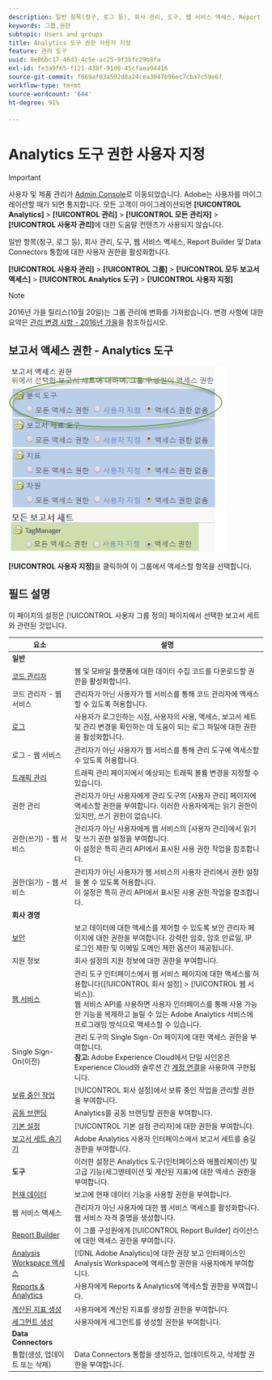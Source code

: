 ```yaml
---
description: 일반 항목(청구, 로그 등), 회사 관리, 도구, 웹 서비스 액세스, Report Builder 및 Data Connectors 통합에 대한 사용자 권한을 활성화합니다.
keywords: 그룹,권한
subtopic: Users and groups
title: Analytics 도구 권한 사용자 지정
feature: 관리 도구
uuid: 8e86bc17-46d3-4c5e-ac25-9f3bfc29b8fa
exl-id: fe3a9f65-f121-438f-91d0-45cfaea94416
source-git-commit: f669af03a502d8a24cea3047b96ec7cba7c59e6f
workflow-type: tm+mt
source-wordcount: '644'
ht-degree: 91%

---
```


# Analytics 도구 권한 사용자 지정

>[!IMPORTANT]
>
>사용자 및 제품 관리가 [Admin Console](https://helpx.adobe.com/kr/enterprise/using/admin-console.html)로 이동되었습니다. Adobe는 사용자를 마이그레이션할 때가 되면 통지합니다. 모든 고객이 마이그레이션되면 **[!UICONTROL Analytics]** > **[!UICONTROL 관리]** > **[!UICONTROL 모든 관리자]** > **[!UICONTROL 사용자 관리]**&#x200B;에 대한 도움말 컨텐츠가 사용되지 않습니다.

일반 항목(청구, 로그 등), 회사 관리, 도구, 웹 서비스 액세스, Report Builder 및 Data Connectors 통합에 대한 사용자 권한을 활성화합니다.

**[!UICONTROL 사용자 관리]** > **[!UICONTROL 그룹]** > **[!UICONTROL 모두 보고서 액세스]** > **[!UICONTROL Analytics 도구]** > **[!UICONTROL 사용자 지정]**

>[!NOTE]
>
>2016년 가을 릴리스(10월 20일)는 그룹 관리에 변화를 가져왔습니다. 변경 사항에 대한 요약은 [관리 변경 사항 - 2016년 가을](/help/admin/user-management2/c-user-management/permissions-changes.md)을 참조하십시오.

## 보고서 액세스 권한 - Analytics 도구

![](assets/report-access-analytics-tools.png)

**[!UICONTROL 사용자 지정]**&#x200B;을 클릭하여 이 그룹에서 액세스할 항목을 선택합니다.

## 필드 설명

이 페이지의 설정은 [!UICONTROL 사용자 그룹 정의] 페이지에서 선택한 보고서 세트와 관련된 것입니다.

| 요소 | 설명 |
|--- |--- |
| **일반** |  |
| [코드 관리자](/help/admin/admin/code-manager-admin.md) | 웹 및 모바일 플랫폼에 대한 데이터 수집 코드를 다운로드할 권한을 활성화합니다. |
| 코드 관리자 - 웹 서비스 | 관리자가 아닌 사용자가 웹 서비스를 통해 코드 관리자에 액세스할 수 있도록 허용합니다. |
| [로그](/help/admin/admin/logs.md) | 사용자가 로그인하는 시점, 사용자의 사용, 액세스, 보고서 세트 및 관리 변경을 확인하는 데 도움이 되는 로그 파일에 대한 권한을 활성화합니다. |
| 로그 - 웹 서비스 | 관리자가 아닌 사용자가 웹 서비스를 통해 관리 도구에 액세스할 수 있도록 허용합니다. |
| [트래픽 관리](/help/admin/c-traffic-management/traffic-management.md) | 트래픽 관리 페이지에서 예상되는 트래픽 볼륨 변경을 지정할 수 있습니다. |
| 권한 관리 | 관리자가 아닌 사용자에게 관리 도구의 [사용자 관리] 페이지에 액세스할 권한을 부여합니다. 이러한 사용자에게는 읽기 권한이 있지만, 쓰기 권한이 없습니다. |
| 권한(쓰기) - 웹 서비스 | 관리자가 아닌 사용자에게 웹 서비스의 [사용자 관리]에서 읽기 및 쓰기 권한 설정을 부여합니다.<br>이 설정은 특히 관리 API에서 표시된 사용 권한 작업을 참조합니다. |
| 권한(읽기) - 웹 서비스 | 관리자가 아닌 사용자가 웹 서비스의 사용자 관리에서 권한 설정을 볼 수 있도록 허용합니다.<br>이 설정은 특히 관리 API에서 표시된 사용 권한 작업을 참조합니다. |
| **회사 경영** |  |
| [보안](/help/admin/company/security-manager.md) | 보고 데이터에 대한 액세스를 제어할 수 있도록 보안 관리자 페이지에 대한 권한을 부여합니다. 강력한 암호, 암호 만료일, IP 로그인 제한 및 이메일 도메인 제한 옵션이 제공됩니다. |
| 지원 정보 | 회사 설정의 지원 정보에 대한 권한을 부여합니다. |
| [웹 서비스](/help/admin/company/web-services-admin.md) | 관리 도구 인터페이스에서 웹 서비스 페이지에 대한 액세스를 허용합니다([!UICONTROL 회사 설정] > [!UICONTROL 웹 서비스]).<br>웹 서비스 API를 사용하면 사용자 인터페이스를 통해 사용 가능한 기능을 복제하고 늘릴 수 있는 Adobe Analytics 서비스에 프로그래밍 방식으로 액세스할 수 있습니다. |
| Single Sign-On(이전) | 관리 도구의 Single Sign-On 페이지에 대한 액세스 권한을 부여합니다.<br>**참고:** Adobe Experience Cloud에서 단일 사인온은 Experience Cloud와 솔루션 간 [계정 연결](https://experienceleague.adobe.com/docs/core-services/interface/manage-users-and-products/organizations.html)을 사용하여 구현됩니다. |
| [보류 중인 작업](/help/admin/company/pending-actions-admin.md) | [!UICONTROL 회사 설정]에서 보류 중인 작업을 관리할 권한을 부여합니다. |
| [공동 브랜딩](/help/admin/company/co-branding-admin.md) | Analytics를 공동 브랜딩할 권한을 부여합니다. |
| [기본 설정](/help/admin/admin/preferences-manager.md) | [!UICONTROL 기본 설정 관리자]에 대한 권한을 부여합니다. |
| [보고서 세트 숨기기](/help/admin/company/c-hide-report-suites.md) | Adobe Analytics 사용자 인터페이스에서 보고서 세트를 숨길 권한을 부여합니다. |
| **도구** | 이러한 설정은 Analytics 도구(인터페이스와 애플리케이션) 및 고급 기능(세그멘테이션 및 계산된 지표)에 대한 액세스 권한을 부여합니다. |
| [현재 데이터](https://experienceleague.adobe.com/docs/analytics/analyze/reports-analytics/current-data.html?lang=ko-KR) | 보고에 현재 데이터 기능을 사용할 권한을 부여합니다. |
| 웹 서비스 액세스 | 관리자가 아닌 사용자에 대한 웹 서비스 액세스를 활성화합니다. 웹 서비스 자격 증명을 생성합니다. |
| [Report Builder](https://experienceleague.adobe.com/docs/analytics/analyze/report-builder/report-builder-setup/t-install-arb.html) | 이 그룹 구성원에게 [!UICONTROL Report Builder] 라이선스에 대한 액세스 권한을 부여합니다. |
| [Analysis Workspace 액세스](https://experienceleague.adobe.com/docs/analytics/analyze/analysis-workspace/home.html?lang=ko-KR) | [!DNL Adobe Analytics]에 대한 권장 보고 인터페이스인 Analysis Workspace에 액세스할 권한을 사용자에게 부여합니다. |
| [Reports &amp; Analytics](https://experienceleague.adobe.com/docs/analytics/landing/an-key-concepts.html) | 사용자에게 Reports &amp; Analytics에 액세스할 권한을 부여합니다. |
| [계산된 지표 생성](https://experienceleague.adobe.com/docs/analytics/components/calculated-metrics/cm-overview.html) | 사용자에게 계산된 지표를 생성할 권한을 부여합니다. |
| [세그먼트 생성](https://experienceleague.adobe.com/docs/analytics/components/segmentation/seg-home.html) | 사용자에게 세그먼트를 생성할 권한을 부여합니다. |
| **Data Connectors** |  |
| 통합(생성, 업데이트 또는 삭제) | Data Connectors 통합을 생성하고, 업데이트하고, 삭제할 권한을 부여합니다. |
